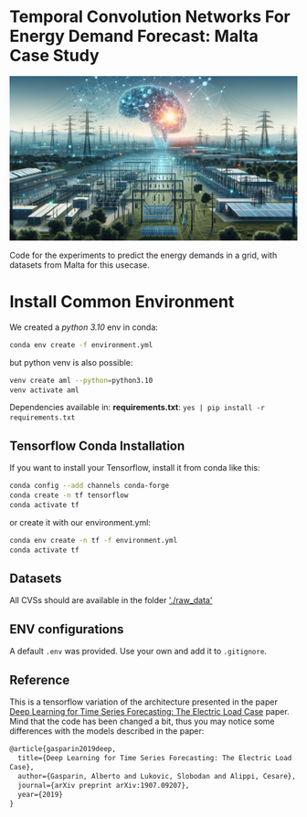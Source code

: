 # Temporal Convolution Networks For Energy Demand Forecast: Malta Case Study

![NN For Electricity Load: DALEE 2024](./nnelec_banner.png)

Code for the experiments to predict the energy demands in a grid, with datasets from Malta for this usecase.

# Install Common Environment

We created a *python 3.10* env in conda:
```bash
conda env create -f environment.yml
```
but python venv is also possible:
```bash
venv create aml --python=python3.10
venv activate aml
```
Dependencies available in:  **requirements.txt**:
`yes | pip install -r requirements.txt`

## Tensorflow Conda Installation

If you want to install your Tensorflow, install it from conda like this:
```bash
conda config --add channels conda-forge
conda create -n tf tensorflow
conda activate tf
```
or create it with our environment.yml:
```bash
conda env create -n tf -f environment.yml
conda activate tf
```

## Datasets

All CVSs should are available in the folder ['./raw_data'](./raw_data)

## ENV configurations

A default `.env` was provided.
Use your own and add it to `.gitignore`.


## Reference
This is a tensorflow variation of the architecture presented in the paper [Deep Learning for Time Series Forecasting: The Electric Load Case](https://arxiv.org/abs/1907.09207) paper.
Mind that the code has been changed a bit, thus you may notice some differences with the models described in the paper:
```
@article{gasparin2019deep,
  title={Deep Learning for Time Series Forecasting: The Electric Load Case},
  author={Gasparin, Alberto and Lukovic, Slobodan and Alippi, Cesare},
  journal={arXiv preprint arXiv:1907.09207},
  year={2019}
}
```
